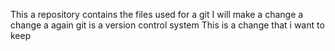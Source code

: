 This a repository contains the files used for a git
I will make a change
a change a again
git is a version control system
This is a change that i want to keep
